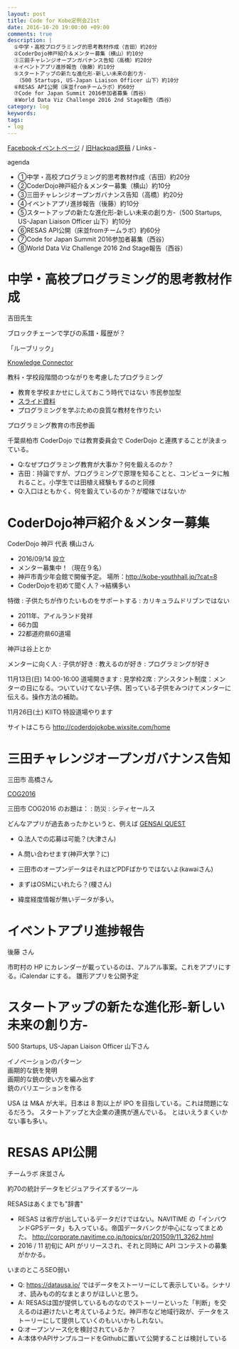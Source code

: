 ```yaml
---
layout: post
title: Code for Kobe定例会21st
date: 2016-10-20 19:00:00 +09:00
comments: true
description: |
  ①中学・高校プログラミング的思考教材作成（吉田）約20分
  ②CoderDojo神戸紹介＆メンター募集（横山）約10分
  ③三田チャレンジオープンガバナンス告知（高橋）約20分
  ④イベントアプリ進捗報告（後藤）約10分
  ⑤スタートアップの新たな進化形-新しい未来の創り方-
  　（500 Startups, US-Japan Liaison Officer 山下）約10分
  ⑥RESAS API公開（床並fromチームラボ）約60分
  ⑦Code for Japan Summit 2016参加者募集（西谷）
  ⑧World Data Viz Challenge 2016 2nd Stage報告（西谷）
category: log
keywords: 
tags:
- log
---
```


[Facebookイベントページ](https://www.facebook.com/events/1856355607919283/)
/ [旧Hackpad原稿](https://paper.dropbox.com/doc/Code-for-Kobe-21st-meeting--AdpWFfqWL9ubh7miw8fBrzHlAQ-UewtDeWCdf4bC3YruQIY6)
/ Links -

agenda

+ ①中学・高校プログラミング的思考教材作成（吉田）約20分
+ ②CoderDojo神戸紹介＆メンター募集（横山）約10分
+ ③三田チャレンジオープンガバナンス告知（高橋）約20分
+ ④イベントアプリ進捗報告（後藤）約10分
+ ⑤スタートアップの新たな進化形-新しい未来の創り方-（500 Startups, US-Japan Liaison Officer 山下）約10分
+ ⑥RESAS API公開（床並fromチームラボ）約60分
+ ⑦Code for Japan Summit 2016参加者募集（西谷）
+ ⑧World Data Viz Challenge 2016 2nd Stage報告（西谷）

# 中学・高校プログラミング的思考教材作成

吉田先生

ブロックチェーンで学びの系譜・履歴が？

「ルーブリック」

[Knowledge Connector](http://www.meti.go.jp/press/2014/11/20141107002/20141107002.html)

教科・学校段階間のつながりを考慮したプログラミング

- 教育を学校まかせにしえておこう時代ではない 市民参加型
- [スライド資料](https://drive.google.com/file/d/0B3x_amEfMljRREpLeWY0NjByRFk/view?usp=drive_web)
- プログラミングを学ぶための良質な教材を作りたい

プログラミング教育の市民参画

千葉県柏市 CoderDojo では教育委員会で CoderDojo と連携することが決まっている。
<script async class="speakerdeck-embed" data-id="9602362cc819468bac349a547dd89424" data-ratio="1.33333333333333" src="//speakerdeck.com/assets/embed.js"></script>

+ Q:なぜプログラミング教育が大事か？何を鍛えるのか？
+ 吉田：持論ですが、プログラミングで原理を知ることと、コンピュータに触れること。小学生では田植え経験もするのと同様
+ Q:入口はともかく、何を鍛えているのか？が曖昧ではないか

# CoderDojo神戸紹介＆メンター募集
CoderDojo 神戸 代表 横山さん

- 2016/09/14 設立
- メンター募集中！（現在９名）
- 神戸市青少年会館で開催予定。 場所：http://kobe-youthhall.jp/?cat=8
- CoderDojoを初めて聞く人？->結構多い

特徴
: 子供たちが作りたいものをサポートする
: カリキュラムドリブンではない

- 2011年、アイルランド発祥
- 66カ国
- 22都道府県60道場

神戸は谷上とか

メンターに向く人
: 子供が好き
: 教えるのが好き
: プログラミングが好き

11月13日(日) 14:00-16:00 道場開きます
: 見学枠2席
: アシスタント制度：メンターの目になる。ついていけてない子供、困っている子供をみつけてメンターに伝える。操作方法の補助。

11月26日(土) KIITO
特設道場やります

サイトはこちら <http://coderdojokobe.wixsite.com/home>

# 三田チャレンジオープンガバナンス告知
三田市 高橋さん

[COG2016](http://park.itc.u-tokyo.ac.jp/padit/cog2016/)

三田市 COG2016 のお題は：
: 防災
: シティセールス

どんなアプリが過去あったかというと、例えば
[GENSAI QUEST](http://www.slideshare.net/yoit/gensaiquest)

- Q.法人での応募は可能？(大津さん)
- A.問い合わせます(神戸大学？に)

- 三田市のオープンデータはそれほどPDFばかりではないよ(kawaiさん)

- まずはOSMにいれたら？(榎さん)
- 緯度経度情報が無いデータが多い。

# イベントアプリ進捗報告
後藤 さん

市町村の HP にカレンダーが載っているのは、アルアル事案。これをアプリにする。iCalendar にする。
雛形アプリを公開予定


# スタートアップの新たな進化形-新しい未来の創り方-
500 Startups, US-Japan Liaison Officer 山下さん

イノベーションのパターン  
画期的な銃を発明  
画期的な銃の使い方を編み出す  
銃のバリエーションを作る  

USA は M&A が大半。日本は 8 割以上が IPO を目指している。これは問題になるだろう。
スタートアップと大企業の連携が進んでいる。
とはいえうまくいかない事も多い。


# RESAS API公開
チームラボ 床並さん

約70の統計データをビジュアライズするツール

RESASはあくまでも"辞書"

- RESAS は省庁が出しているデータだけではない。NAVITIME の「インバウンドGPSデータ」も入っている。帝国データバンクが中心になってまとめた。
<http://corporate.navitime.co.jp/topics/pr/201509/11_3262.html>
- 2016 / 11 初旬に API がリリースされ、それと同時に API コンテストの募集がかかる。

いまのところSEO弱い

- Q: <https://datausa.io/> ではデータをストーリーにして表示している。シナリオ、読みもの的なまとまりがほしいと思う。
- A: RESASは国が提供しているものなのでストーリーといった「判断」を交えるのは避けたいと考えているようだ。神戸市など地域行政が、データをストーリーにして提供していくのもいいかもしれない。
- Q:オープンソース化を検討されているか？
- A:本体やAPIサンプルコードをGithubに置いて公開することは検討している

